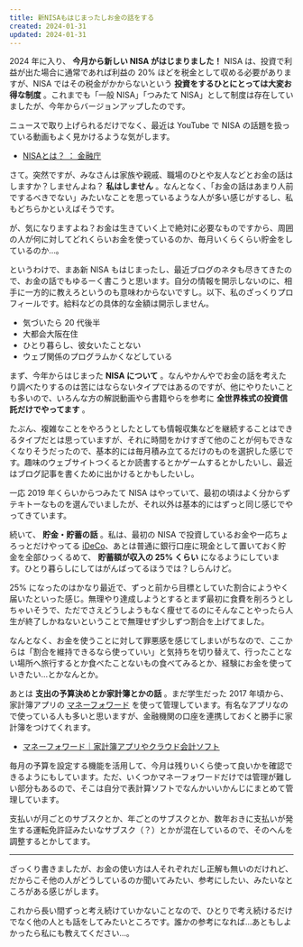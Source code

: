 ```yaml
---
title: 新NISAもはじまったしお金の話をする
created: 2024-01-31
updated: 2024-01-31
---
```


2024 年に入り、 **今月から新しい NISA がはじまりました！** NISA は、投資で利益が出た場合に通常であれば利益の 20% ほどを税金として収める必要がありますが、NISA ではその税金がかからないという **投資をするひとにとっては大変お得な制度** 。これまでも「一般 NISA」「つみたて NISA」として制度は存在していましたが、今年からバージョンアップしたのです。

ニュースで取り上げられるだけでなく、最近は YouTube で NISA の話題を扱っている動画もよく見かけるような気がします。

- [NISAとは？ ： 金融庁](https://www.fsa.go.jp/policy/nisa2/about/index.html)

さて。突然ですが、みなさんは家族や親戚、職場のひとや友人などとお金の話はしますか？しませんよね？ **私はしません** 。なんとなく、「お金の話はあまり人前でするべきでない」みたいなことを思っているような人が多い感じがするし、私もどちらかといえばそうです。

が、気になりますよね？お金は生きていく上で絶対に必要なものですから、周囲の人が何に対してどれくらいお金を使っているのか、毎月いくらくらい貯金をしているのか…。

というわけで、まあ新 NISA もはじまったし、最近ブログのネタも尽きてきたので、お金の話でもゆるーく書こうと思います。自分の情報を開示しないのに、相手に一方的に教えろというのも意味わからないですし。以下、私のざっくりプロフィールです。給料などの具体的な金額は開示しません。

- 気づいたら 20 代後半
- 大都会大阪在住
- ひとり暮らし、彼女いたことない
- ウェブ関係のプログラムかくなどしている

まず、今年からはじまった **NISA について** 。なんやかんやでお金の話を考えたり調べたりするのは苦にはならないタイプではあるのですが、他にやりたいことも多いので、いろんな方の解説動画やら書籍やらを参考に **全世界株式の投資信託だけでやってます** 。

たぶん、複雑なことをやろうとしたとしても情報収集などを継続することはできるタイプだとは思っていますが、それに時間をかけすぎて他のことが何もできなくなりそうだったので、基本的には毎月積み立てるだけのものを選択した感じです。趣味のウェブサイトつくるとか読書するとかゲームするとかしたいし、最近はブログ記事を書くために出かけるとかもしたいし。

一応 2019 年くらいからつみたて NISA はやっていて、最初の頃はよく分からずテキトーなものを選んでいましたが、それ以外は基本的にはずっと同じ感じでやってきています。

続いて、 **貯金・貯蓄の話** 。私は、最初の NISA で投資しているお金や一応ちょろっとだけやってる [iDeCo](https://www.ideco-koushiki.jp/)、あとは普通に銀行口座に現金として置いておく貯金を全部ひっくるめて、 **貯蓄額が収入の 25% くらい** になるようにしています。ひとり暮らしにしてはがんばってるほうでは？しらんけど。

25% になったのはかなり最近で、ずっと前から目標としていた割合にようやく届いたといった感じ。無理やり達成しようとするとまず最初に食費を削ろうとしちゃいそうで、ただでさえどうしようもなく痩せてるのにそんなことやったら人生が終了しかねないということで無理せず少しずつ割合を上げてました。

なんとなく、お金を使うことに対して罪悪感を感じてしまいがちなので、ここからは「割合を維持できるなら使っていい」と気持ちを切り替えて、行ったことない場所へ旅行するとか食べたことないもの食べてみるとか、経験にお金を使っていきたい…とかなんとか。

あとは **支出の予算決めとか家計簿とかの話** 。まだ学生だった 2017 年頃から、家計簿アプリの [マネーフォワード](https://moneyforward.com/) を使って管理しています。有名なアプリなので使っている人も多いと思いますが、金融機関の口座を連携しておくと勝手に家計簿をつけてくれます。

- [マネーフォワード｜家計簿アプリやクラウド会計ソフト](https://moneyforward.com/)

毎月の予算を設定する機能を活用して、今月は残りいくら使って良いかを確認できるようにもしています。ただ、いくつかマネーフォワードだけでは管理が難しい部分もあるので、そこは自分で表計算ソフトでなんかいいかんじにまとめて管理しています。

支払いが月ごとのサブスクとか、年ごとのサブスクとか、数年おきに支払いが発生する運転免許証みたいなサブスク（？）とかが混在しているので、そのへんを調整するとかしてます。

---

ざっくり書きましたが、お金の使い方は人それぞれだし正解も無いのだけれど、だからこそ他の人がどうしているのか聞いてみたい、参考にしたい、みたいなところがある感じがします。

これから長い間ずっと考え続けていかないことなので、ひとりで考え続けるだけでなく他の人とも話をしてみたいところです。誰かの参考になれば…あともしよかったら私にも教えてください…。
